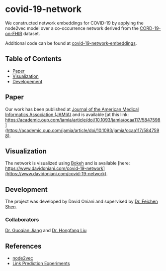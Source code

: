 # covid-19-network

We constructed network embeddings for COVID-19 by applying the node2vec model
over a co-occurrence network derived from the [CORD-19-on-FHIR](https://github.com/fhircat/CORD-19-on-FHIR)
dataset.

Additional code can be found at [covid-19-network-embeddings](https://github.com/shenfc/COVID-19-network-embeddings).

## Table of Contents

- [Paper](#paper)
- [Visualization](#visualization)
- [Developement](#development)

## Paper

Our work has been published at [Journal of the American Medical Informatics Association (JAMIA)](https://academic.oup.com/jamia)
and is available [at this link: https://academic.oup.com/jamia/article/doi/10.1093/jamia/ocaa117/5847598](https://academic.oup.com/jamia/article/doi/10.1093/jamia/ocaa117/5847598).

## Visualization

The network is visualized using [Bokeh](https://bokeh.org/) and is available
[here: https://www.davidoniani.com/covid-19-network](https://www.davidoniani.com/covid-19-network).

## Development

The project was developed by David Oniani and supervised by [Dr. Feichen Shen](https://www.mayo.edu/research/faculty/shen-feichen-ph-d/bio-20238745).

### Collaborators

[Dr. Guoqian Jiang](https://www.mayo.edu/research/faculty/jiang-guoqian-m-d-ph-d/bio-00093912) and [Dr. Hongfang Liu](https://www.mayo.edu/research/faculty/liu-hongfang-ph-d/bio-00055092)

## References

- [node2vec](https://github.com/aditya-grover/node2vec)
- [Link Prediction Experiments](https://github.com/lucashu1/link-prediction)
